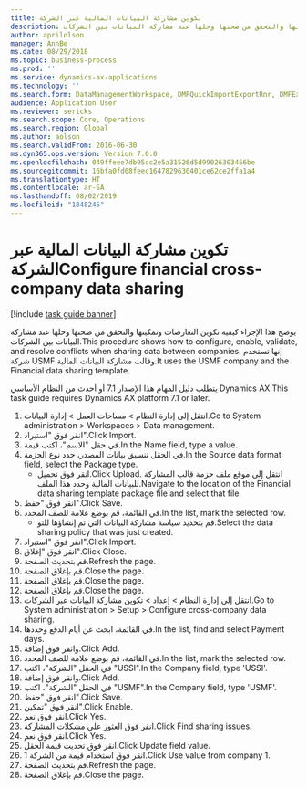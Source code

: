 ```yaml
---
title: ‏‫تكوين مشاركة البيانات المالية عبر الشركة‬
description: يوضح هذا الإجراء كيفية تكوين التعارضات وتمكينها والتحقق من صحتها وحلها عند مشاركة البيانات بين الشركات.
author: aprilolson
manager: AnnBe
ms.date: 08/29/2018
ms.topic: business-process
ms.prod: ''
ms.service: dynamics-ax-applications
ms.technology: ''
ms.search.form: DataManagementWorkspace, DMFQuickImportExportRnr, DMFExecutionHistoryWorkspace, DMFExecutionHistorySummary, DMFExecutionHistoryEntities,  SysDataSharingConfiguration, SysDataSharingDiscrepencies
audience: Application User
ms.reviewer: sericks
ms.search.scope: Core, Operations
ms.search.region: Global
ms.author: aolson
ms.search.validFrom: 2016-06-30
ms.dyn365.ops.version: Version 7.0.0
ms.openlocfilehash: 049ffeee7db95cc2e5a31526d5d99026303456be
ms.sourcegitcommit: 16bfa0fd08feec1647829630401ce62ce2ffa1a4
ms.translationtype: HT
ms.contentlocale: ar-SA
ms.lasthandoff: 08/02/2019
ms.locfileid: "1848245"
---
```

# <a name="configure-financial-cross-company-data-sharing"></a><span data-ttu-id="b03c9-103">‏‫تكوين مشاركة البيانات المالية عبر الشركة‬</span><span class="sxs-lookup"><span data-stu-id="b03c9-103">Configure financial cross-company data sharing</span></span>

[!include [task guide banner](../../includes/task-guide-banner.md)]

<span data-ttu-id="b03c9-104">يوضح هذا الإجراء كيفية تكوين التعارضات وتمكينها والتحقق من صحتها وحلها عند مشاركة البيانات بين الشركات.</span><span class="sxs-lookup"><span data-stu-id="b03c9-104">This procedure shows how to configure, enable, validate, and resolve conflicts when sharing data between companies.</span></span> <span data-ttu-id="b03c9-105">إنها تستخدم شركة USMF وقالب مشاركة البيانات المالية.</span><span class="sxs-lookup"><span data-stu-id="b03c9-105">It uses the USMF company and the Financial data sharing template.</span></span>



<span data-ttu-id="b03c9-106">يتطلب دليل المهام هذا الإصدار 7.1 أو أحدث من النظام الأساسي Dynamics AX.</span><span class="sxs-lookup"><span data-stu-id="b03c9-106">This task guide requires Dynamics AX platform 7.1 or later.</span></span>

1. <span data-ttu-id="b03c9-107">انتقل إلى إدارة النظام > مساحات العمل > إدارة البيانات.</span><span class="sxs-lookup"><span data-stu-id="b03c9-107">Go to System administration > Workspaces > Data management.</span></span>
2. <span data-ttu-id="b03c9-108">انقر فوق "استيراد".</span><span class="sxs-lookup"><span data-stu-id="b03c9-108">Click Import.</span></span>
3. <span data-ttu-id="b03c9-109">في حقل "الاسم"، اكتب قيمة.</span><span class="sxs-lookup"><span data-stu-id="b03c9-109">In the Name field, type a value.</span></span>
4. <span data-ttu-id="b03c9-110">في الحقل تنسيق بيانات المصدر، حدد نوع الحزمة.</span><span class="sxs-lookup"><span data-stu-id="b03c9-110">In the Source data format field, select the Package type.</span></span>
    * <span data-ttu-id="b03c9-111">انقر فوق تحميل.</span><span class="sxs-lookup"><span data-stu-id="b03c9-111">Click Upload.</span></span> <span data-ttu-id="b03c9-112">انتقل إلى موقع ملف حزمة قالب المشاركة للبيانات المالية وحدد هذا الملف.</span><span class="sxs-lookup"><span data-stu-id="b03c9-112">Navigate to the location of the Financial data sharing template package file and select that file.</span></span>  
5. <span data-ttu-id="b03c9-113">انقر فوق "حفظ".</span><span class="sxs-lookup"><span data-stu-id="b03c9-113">Click Save.</span></span>
6. <span data-ttu-id="b03c9-114">في القائمة، قم بوضع علامة للصف المحدد.</span><span class="sxs-lookup"><span data-stu-id="b03c9-114">In the list, mark the selected row.</span></span>
    * <span data-ttu-id="b03c9-115">قم بتحديد سياسة مشاركة البيانات التي تم إنشاؤها للتو.</span><span class="sxs-lookup"><span data-stu-id="b03c9-115">Select the data sharing policy that was just created.</span></span>  
7. <span data-ttu-id="b03c9-116">انقر فوق "استيراد".</span><span class="sxs-lookup"><span data-stu-id="b03c9-116">Click Import.</span></span>
8. <span data-ttu-id="b03c9-117">انقر فوق "إغلاق".</span><span class="sxs-lookup"><span data-stu-id="b03c9-117">Click Close.</span></span>
9. <span data-ttu-id="b03c9-118">قم بتحديث الصفحة.</span><span class="sxs-lookup"><span data-stu-id="b03c9-118">Refresh the page.</span></span>
10. <span data-ttu-id="b03c9-119">قم بإغلاق الصفحة.</span><span class="sxs-lookup"><span data-stu-id="b03c9-119">Close the page.</span></span>
11. <span data-ttu-id="b03c9-120">قم بإغلاق الصفحة.</span><span class="sxs-lookup"><span data-stu-id="b03c9-120">Close the page.</span></span>
12. <span data-ttu-id="b03c9-121">قم بإغلاق الصفحة.</span><span class="sxs-lookup"><span data-stu-id="b03c9-121">Close the page.</span></span>
13. <span data-ttu-id="b03c9-122">انتقل إلى إدارة النظام > إعداد > تكوين مشاركة البيانات عبر الشركات.</span><span class="sxs-lookup"><span data-stu-id="b03c9-122">Go to System administration > Setup > Configure cross-company data sharing.</span></span>
14. <span data-ttu-id="b03c9-123">في القائمة، ابحث عن أيام الدفع وحددها.</span><span class="sxs-lookup"><span data-stu-id="b03c9-123">In the list, find and select Payment days.</span></span>
15. <span data-ttu-id="b03c9-124">وانقر فوق إضافة.</span><span class="sxs-lookup"><span data-stu-id="b03c9-124">Click Add.</span></span>
16. <span data-ttu-id="b03c9-125">في القائمة، قم بوضع علامة للصف المحدد.</span><span class="sxs-lookup"><span data-stu-id="b03c9-125">In the list, mark the selected row.</span></span>
17. <span data-ttu-id="b03c9-126">في الحقل "الشركة"، اكتب "USSI".</span><span class="sxs-lookup"><span data-stu-id="b03c9-126">In the Company field, type 'USSI'.</span></span>
18. <span data-ttu-id="b03c9-127">وانقر فوق إضافة.</span><span class="sxs-lookup"><span data-stu-id="b03c9-127">Click Add.</span></span>
19. <span data-ttu-id="b03c9-128">في الحقل "الشركة"، اكتب "USMF".</span><span class="sxs-lookup"><span data-stu-id="b03c9-128">In the Company field, type 'USMF'.</span></span>
20. <span data-ttu-id="b03c9-129">انقر فوق "حفظ".</span><span class="sxs-lookup"><span data-stu-id="b03c9-129">Click Save.</span></span>
21. <span data-ttu-id="b03c9-130">انقر فوق "تمكين".</span><span class="sxs-lookup"><span data-stu-id="b03c9-130">Click Enable.</span></span>
22. <span data-ttu-id="b03c9-131">انقر فوق نعم.</span><span class="sxs-lookup"><span data-stu-id="b03c9-131">Click Yes.</span></span>
23. <span data-ttu-id="b03c9-132">انقر فوق العثور على مشكلات المشاركة.</span><span class="sxs-lookup"><span data-stu-id="b03c9-132">Click Find sharing issues.</span></span>
24. <span data-ttu-id="b03c9-133">انقر فوق نعم.</span><span class="sxs-lookup"><span data-stu-id="b03c9-133">Click Yes.</span></span>
25. <span data-ttu-id="b03c9-134">انقر فوق تحديث قيمة الحقل.</span><span class="sxs-lookup"><span data-stu-id="b03c9-134">Click Update field value.</span></span>
26. <span data-ttu-id="b03c9-135">انقر فوق استخدام قيمة من الشركة 1.</span><span class="sxs-lookup"><span data-stu-id="b03c9-135">Click Use value from company 1.</span></span>
27. <span data-ttu-id="b03c9-136">قم بتحديث الصفحة.</span><span class="sxs-lookup"><span data-stu-id="b03c9-136">Refresh the page.</span></span>
28. <span data-ttu-id="b03c9-137">قم بإغلاق الصفحة.</span><span class="sxs-lookup"><span data-stu-id="b03c9-137">Close the page.</span></span>

